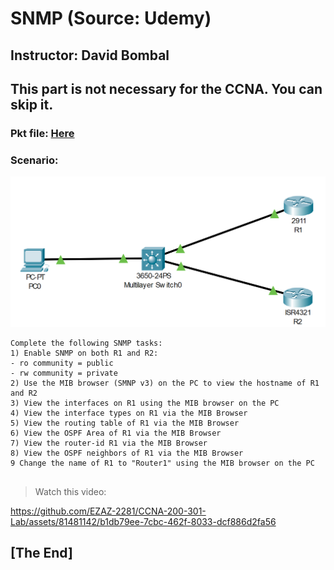 # SNMP (Source: Udemy)
## Instructor: David Bombal 
## This part is not necessary for the CCNA. You can skip it.  
### **Pkt file:** [Here](https://mega.nz/file/K1AwiJqQ#22ccf8oGnfyrimbXVXfzfQcWvaHI42ErSIiJktv2EGM)
### Scenario: 
![](../images/snmpdb.PNG)

```
Complete the following SNMP tasks:
1) Enable SNMP on both R1 and R2:
- ro community = public
- rw community = private
2) Use the MIB browser (SMNP v3) on the PC to view the hostname of R1 and R2
3) View the interfaces on R1 using the MIB browser on the PC
4) View the interface types on R1 via the MIB Browser
5) View the routing table of R1 via the MIB Browser
6) View the OSPF Area of R1 via the MIB Browser
7) View the router-id R1 via the MIB Browser
8) View the OSPF neighbors of R1 via the MIB Browser
9 Change the name of R1 to "Router1" using the MIB browser on the PC
 
```
> Watch this video:  

https://github.com/EZAZ-2281/CCNA-200-301-Lab/assets/81481142/b1db79ee-7cbc-462f-8033-dcf886d2fa56

## **[The End]**